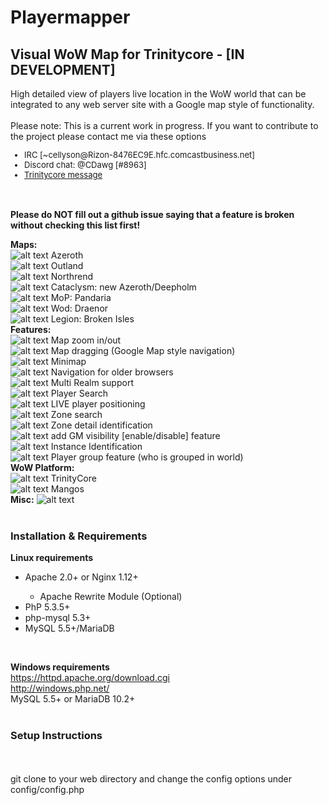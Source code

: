 <h1>Playermapper</h1>
<H2>Visual WoW Map for Trinitycore - [IN DEVELOPMENT]</H2>
High detailed view of players live location in the WoW world that can be integrated to any web server site with a Google map style of functionality.
<br>
<br>
Please note: This is a current work in progress. If you want to contribute to the project please contact me via these options
<font size="2">
<ul>
<li>IRC [~cellyson@Rizon-8476EC9E.hfc.comcastbusiness.net]</li>
<li>Discord chat: @CDawg [#8963]</li>
<li><a href="https://community.trinitycore.org/messenger/compose/?to=11159">Trinitycore message</a></li>
</ul>
</font>
<br>
<br>
<b>Please do NOT fill out a github issue saying that a feature is broken without checking this list first!</b>
<br>

<b>Maps:</b>
<br>
![alt text](https://raw.githubusercontent.com/CDawg/playermapper/master/images/c1.png) Azeroth
<br>
![alt text](https://raw.githubusercontent.com/CDawg/playermapper/master/images/c1.png) Outland
<br>
![alt text](https://raw.githubusercontent.com/CDawg/playermapper/master/images/c0.png) Northrend
<br>
![alt text](https://raw.githubusercontent.com/CDawg/playermapper/master/images/c0.png) Cataclysm: new Azeroth/Deepholm
<br>
![alt text](https://raw.githubusercontent.com/CDawg/playermapper/master/images/c0.png) MoP: Pandaria
<br>
![alt text](https://raw.githubusercontent.com/CDawg/playermapper/master/images/c0.png) Wod: Draenor
<br>
![alt text](https://raw.githubusercontent.com/CDawg/playermapper/master/images/c0.png) Legion: Broken Isles
<br>
<b>Features:</b>
<br>
![alt text](https://raw.githubusercontent.com/CDawg/playermapper/master/images/c1.png) Map zoom in/out
<br>
![alt text](https://raw.githubusercontent.com/CDawg/playermapper/master/images/c1.png) Map dragging (Google Map style navigation)
<br>
![alt text](https://raw.githubusercontent.com/CDawg/playermapper/master/images/c1.png) Minimap
<br>
![alt text](https://raw.githubusercontent.com/CDawg/playermapper/master/images/c1.png) Navigation for older browsers
<br>
![alt text](https://raw.githubusercontent.com/CDawg/playermapper/master/images/c1.png) Multi Realm support
<br>
![alt text](https://raw.githubusercontent.com/CDawg/playermapper/master/images/c1.png) Player Search
<br>
![alt text](https://raw.githubusercontent.com/CDawg/playermapper/master/images/c0.png) LIVE player positioning
<br>
![alt text](https://raw.githubusercontent.com/CDawg/playermapper/master/images/c0.png) Zone search
<br>
![alt text](https://raw.githubusercontent.com/CDawg/playermapper/master/images/c0.png) Zone detail identification
<br>
![alt text](https://raw.githubusercontent.com/CDawg/playermapper/master/images/c0.png) add GM visibility [enable/disable] feature
<br>
![alt text](https://raw.githubusercontent.com/CDawg/playermapper/master/images/c0.png) Instance Identification
<br>
![alt text](https://raw.githubusercontent.com/CDawg/playermapper/master/images/c0.png) Player group feature (who is grouped in world)
<br>
<b>WoW Platform:</b>
<br>
![alt text](https://raw.githubusercontent.com/CDawg/playermapper/master/images/c1.png) TrinityCore
<br>
![alt text](https://raw.githubusercontent.com/CDawg/playermapper/master/images/c0.png) Mangos
<br>
<b>Misc:</b>
![alt text](https://raw.githubusercontent.com/CDawg/playermapper/master/images/c0.png)
<br>
<br>
<h3>Installation & Requirements</h3>
<b>Linux requirements</b>
<ul>
<li>Apache 2.0+ or Nginx 1.12+</li>
<ul><li>Apache Rewrite Module (Optional)</li></ul>
<li>PhP 5.3.5+</li>
<li>php-mysql 5.3+</li>
<li>MySQL 5.5+/MariaDB</li>
</ul>

<br>

<b>Windows requirements</b>
<br>https://httpd.apache.org/download.cgi
<br>http://windows.php.net/
<br>MySQL 5.5+ or MariaDB 10.2+
<br>
<br>
<h3>Setup Instructions</h3>
<br>
<br>
git clone to your web directory and change the config options under config/config.php
